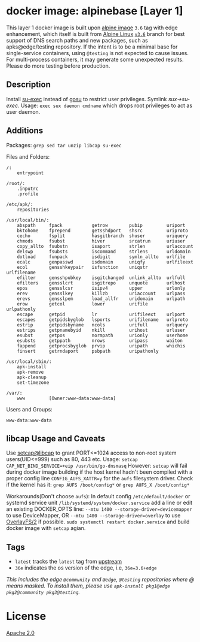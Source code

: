 # docker image: alpinebase [Layer 1]

This layer 1 docker image is built upon [alpine image](https://hub.docker.com/r/_/alpine/) `3.6` tag with edge enhancement,
which itself is built from [Alpine Linux](https://alpinelinux.org/) [`v3.6`](http://dl-cdn.alpinelinux.org/alpine/v3.6/)
branch for best support of DNS search paths and new packages, such as apks@edge/testing repository.
If the intent is to be a minimal base for single-service containers, using `@testing` is not expected to cause issues.
For multi-process containers, it may generate some unexpected results. Please do more testing before production.

## Description

Install [su-exec](https://github.com/ncopa/su-exec) instead of [gosu](https://github.com/tianon/gosu) to restrict user privileges. Symlink *sux->su-exec*. Usage:
`exec sux daemon cmdname` which drops root privileges to act as user daemon.


## Additions
Packages: `grep sed tar unzip libcap su-exec`

Files and Folders:
```
/:
    entrypoint

/root/:
    .inputrc
    .profile

/etc/apk/:
    repositories

/usr/local/bin/:
    abspath     fpack           getrow        pubip         uriport
    bktohome    fprepend        getsshdport   shsrc         uriproto
    cecho       fsplit          hasgitbranch  shuser        uriquery
    chmods      fsubst          hiver         srcatrun      uriuser
    copy_allto  fsubstn         isaport       strlen        urlaccount
    delswp      fsubsts         iscommand     strlens       urldomain
    dotload     funpack         isdigit       symln_allto   urlfile
    ecalc       genpasswd       isdomain      uniqfy        urlfileext
    ecol        gensshkeypair   isfunction    uniqstr       urlfilename
    efilter     gensshpubkey    isgitchanged  unlink_allto  urlfull
    efilters    gensslcrt       isgitrepo     unquote       urlhost
    epos        gensslcsr       isipv4        upper         urlonly
    erev        gensslkey       killzb        uriaccount    urlpass
    erevs       gensslpem       load_allfr    uridomain     urlpath
    erow        getcol          lower         urifile       urlpathonly
    escape      getpid          lr            urifileext    urlport
    escapes     getpidsbyglob   lsports       urifilename   urlproto
    estrip      getpidsbyname   ncols         urifull       urlquery
    estrips     getpnamebyid    nkill         urihost       urluser
    esubst      getpos          normpath      urionly       userhome
    esubsts     getppath        nrows         uripass       waiton
    fappend     getprocsbyglob  prvip         uripath       whichis
    finsert     getrndaport     psbpath       uripathonly

/usr/local/sbin/:
    apk-install
    apk-remove
    apk-cleanup
    set-timezone

/var/:
    www         [Owner:www-data:www-data]
```

Users and Groups:
```
www-data:www-data
```

## libcap Usage and Caveats
Use [setcap@libcap](http://www.friedhoff.org/posixfilecaps.html) to grant PORT<=1024 access to non-root system users(UID<=999) such as 80, 443 etc. Usage:
`setcap CAP_NET_BIND_SERVICE=+eip /usr/bin/go-dnsmasq`
However:
`setcap` will fail during docker image building if the host kernel hadn't been compiled with a proper config line `CONFIG_AUFS_XATTR=y` for the `aufs` filesystem driver.
Check if the kernel has it: `grep AUFS /boot/config*` or `grep AUFS_X /boot/config*`

Workarounds(Don't choose `aufs`):
In default config `/etc/default/docker` or systemd service unit `/lib/systemd/system/docker.service` add a line or edit an existing DOCKER_OPTS line:
`--mtu 1400 --storage-driver=devicemapper` to use DeviceMapper, OR
`--mtu 1400 --storage-driver=overlay` to use [OverlayFS/2](https://docs.docker.com/engine/userguide/storagedriver/selectadriver/) if possible.
`sudo systemctl restart docker.service` and build docker image with `setcap` agian.


## Tags

* `latest` tracks the `latest` tag from [upstream](https://hub.docker.com/r/_/alpine/)
* `36e` indicates the os version of the edge, i.e, `36e=3.6+edge`

_This includes the edge `@community` and `@edge`, `@testing` repositories where @ means masked.
To install them, please use `apk-install pkg1@edge pkg2@community pkg3@testing`._

# License
[Apache 2.0](https://www.tldrlegal.com/l/apache2)
